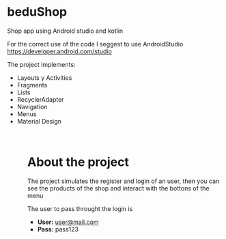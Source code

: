 # beduShop
Shop app using Android studio and kotlin

For the correct use of the code I seggest to use AndroidStudio
  https://developer.android.com/studio

The project implements:
  <ul>
    <li>Layouts y Activities</li>
    <li>Fragments</li>
    <li>Lists</li>
    <li>RecyclerAdapter</li>
    <li>Navigation</li>
    <li>Menus</li>
    <li>Material Design</li>
  <ul>
<br/>

# About the project
The project simulates the register and login of an user, then you can see the products of the shop and interact with the bottons of the menu
  
  The user to pass throught the login is
    <ul>
      <li><strong>User:</strong> user@mail.com</li>
      <li><strong>Pass:</strong> pass123</li>
    </ul>
    
    
